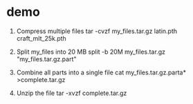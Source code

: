 # demo
1. Compress multiple files
tar -cvzf my_files.tar.gz latin.pth craft_mlt_25k.pth

2. Split my_files into 20 MB
split -b 20M my_files.tar.gz "my_files.tar.gz.part"


3. Combine all parts into a single file
cat my_files.tar.gz.parta* >complete.tar.gz


4. Unzip the file 
tar -xvzf complete.tar.gz
